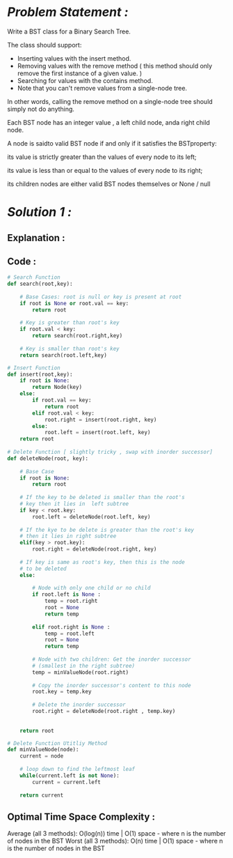 # *Problem Statement :*

Write a BST class for a Binary Search Tree. 

The class should support: 

- Inserting values with the insert method.
- Removing values with the remove method ( this method should only remove the first instance of a given value. )
- Searching for values with the contains method.
- Note that you can't remove values from a single-node tree.

In other words, calling the remove method on a single-node tree should simply not do anything.

Each BST node has an integer value , a left child node, anda right child node. 

A node is saidto valid BST node if and only if it satisfies the BSTproperty:

its value is strictly greater than the values of every node to its left; 

its value is less than or equal to the values of every node to its right; 

its children nodes are either valid BST nodes themselves or None / null

# *Solution 1 :*

## Explanation :

## Code :

```python
# Search Function
def search(root,key):
     
    # Base Cases: root is null or key is present at root
    if root is None or root.val == key:
        return root
 
    # Key is greater than root's key
    if root.val < key:
        return search(root.right,key)
   
    # Key is smaller than root's key
    return search(root.left,key)

# Insert Function
def insert(root,key): 
    if root is None: 
        return Node(key) 
    else:
        if root.val == key:
            return root
        elif root.val < key: 
            root.right = insert(root.right, key) 
        else:
            root.left = insert(root.left, key)
    return root
 
# Delete Function [ slightly tricky , swap with inorder successor]
def deleteNode(root, key): 
  
    # Base Case 
    if root is None: 
        return root  
  
    # If the key to be deleted is smaller than the root's 
    # key then it lies in  left subtree 
    if key < root.key: 
        root.left = deleteNode(root.left, key) 
  
    # If the kye to be delete is greater than the root's key 
    # then it lies in right subtree 
    elif(key > root.key): 
        root.right = deleteNode(root.right, key) 
  
    # If key is same as root's key, then this is the node 
    # to be deleted 
    else: 
          
        # Node with only one child or no child 
        if root.left is None : 
            temp = root.right  
            root = None 
            return temp  
              
        elif root.right is None : 
            temp = root.left  
            root = None
            return temp 
  
        # Node with two children: Get the inorder successor 
        # (smallest in the right subtree) 
        temp = minValueNode(root.right) 
  
        # Copy the inorder successor's content to this node 
        root.key = temp.key 
  
        # Delete the inorder successor 
        root.right = deleteNode(root.right , temp.key) 
  
  
    return root

# Delete Function Utitliy Method
def minValueNode(node): 
    current = node 
  
    # loop down to find the leftmost leaf 
    while(current.left is not None): 
        current = current.left  
  
    return current
```

## Optimal Time Space Complexity :

Average (all 3 methods): O(log(n)) time | O(1) space - where n is the number of nodes in the BST
Worst (all 3 methods): O(n) time | O(1) space - where n is the number of nodes in the BST